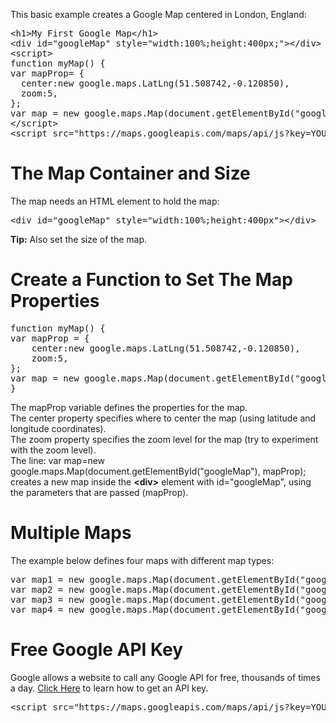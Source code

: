 This basic example creates a Google Map centered in London, England:
<pre>
&lt;h1&gt;My First Google Map&lt;/h1&gt;
&lt;div id="googleMap" style="width:100%;height:400px;">&lt;/div&gt;
&lt;script&gt;
function myMap() {
var mapProp= {
  center:new google.maps.LatLng(51.508742,-0.120850),
  zoom:5,
};
var map = new google.maps.Map(document.getElementById("googleMap"),mapProp);}
&lt;/script&gt;
&lt;script src="https://maps.googleapis.com/maps/api/js?key=YOUR_KEY&callback=myMap"&gt;&lt;/script&gt;
</pre>
<h1>The Map Container and Size</h1>
The map needs an HTML element to hold the map:
<pre>&lt;div id="googleMap" style="width:100%;height:400px"&gt;&lt;/div&gt;</pre>
<b>Tip:</b> Also set the size of the map.
<h1>Create a Function to Set The Map Properties</h1>
<pre>
function myMap() {
var mapProp = {
    center:new google.maps.LatLng(51.508742,-0.120850),
    zoom:5,
};
var map = new google.maps.Map(document.getElementById("googleMap"),mapProp);
}
</pre>
The mapProp variable defines the properties for the map.
<br>
The center property specifies where to center the map (using latitude and longitude coordinates).
<br>
The zoom property specifies the zoom level for the map (try to experiment with the zoom level).
<br>
The line: var map=new google.maps.Map(document.getElementById("googleMap"), mapProp); creates a new map inside the <b>&lt;div&gt;</b> element with id="googleMap", using the parameters that are passed (mapProp).
<h1>Multiple Maps</h1>
The example below defines four maps with different map types:
<pre>
var map1 = new google.maps.Map(document.getElementById("googleMap1"), mapOptions1);
var map2 = new google.maps.Map(document.getElementById("googleMap2"), mapOptions2);
var map3 = new google.maps.Map(document.getElementById("googleMap3"), mapOptions3);
var map4 = new google.maps.Map(document.getElementById("googleMap4"), mapOptions4);
</pre>
<h1>Free Google API Key</h1>
Google allows a website to call any Google API for free, thousands of times a day.
<a href="https://developers.google.com/maps/documentation/javascript/get-api-key">Click Here</a> to learn how to get an API key.
<pre>&lt;script src="https://maps.googleapis.com/maps/api/js?key=YOUR_KEY&callback=myMap"&gt;&lt;/script&gt;</pre>
